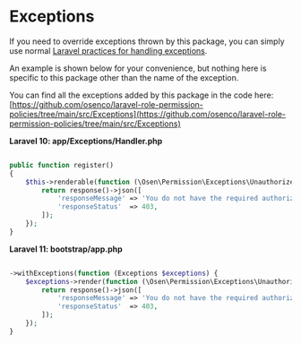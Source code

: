 # Exceptions

If you need to override exceptions thrown by this package, you can simply use normal [Laravel practices for handling exceptions](https://laravel.com/docs/errors#rendering-exceptions).

An example is shown below for your convenience, but nothing here is specific to this package other than the name of the exception.

You can find all the exceptions added by this package in the code here: [https://github.com/osenco/laravel-role-permission-policies/tree/main/src/Exceptions](https://github.com/osenco/laravel-role-permission-policies/tree/main/src/Exceptions)


**Laravel 10: app/Exceptions/Handler.php**
```php

public function register()
{
    $this->renderable(function (\Osen\Permission\Exceptions\UnauthorizedException $e, $request) {
        return response()->json([
            'responseMessage' => 'You do not have the required authorization.',
            'responseStatus'  => 403,
        ]);
    });
}
```

**Laravel 11: bootstrap/app.php**
```php

->withExceptions(function (Exceptions $exceptions) {
    $exceptions->render(function (\Osen\Permission\Exceptions\UnauthorizedException $e, $request) {
        return response()->json([
            'responseMessage' => 'You do not have the required authorization.',
            'responseStatus'  => 403,
        ]);
    });
}
```
